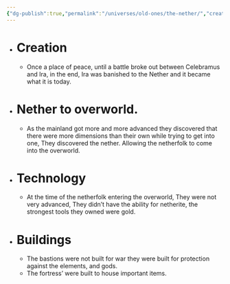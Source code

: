 ```yaml
---
{"dg-publish":true,"permalink":"/universes/old-ones/the-nether/","created":"2024-06-18T14:43:34.003-05:00","updated":"2024-06-18T14:53:39.982-05:00"}
---
```


- # Creation
    - Once a place of peace, until a battle broke out between Celebramus and Ira, in the end, Ira was banished to the Nether and it became what it is today.
    

- # Nether to overworld.
    - As the mainland got more and more advanced they discovered that there were more dimensions than their own while trying to get into one, They discovered the nether. Allowing the netherfolk to come into the overworld.
    

- # Technology
    - At the time of the netherfolk entering the overworld, They were not very advanced, They didn’t have the ability for netherite, the strongest tools they owned were gold.
    

- # Buildings
    - The bastions were not built for war they were built for protection against the elements, and gods.
	- The fortress’ were built to house important items.